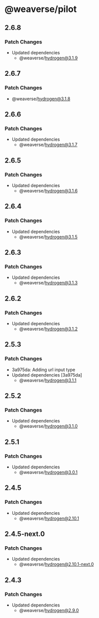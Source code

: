 # @weaverse/pilot

## 2.6.8

### Patch Changes

- Updated dependencies
  - @weaverse/hydrogen@3.1.9

## 2.6.7

### Patch Changes

- @weaverse/hydrogen@3.1.8

## 2.6.6

### Patch Changes

- Updated dependencies
  - @weaverse/hydrogen@3.1.7

## 2.6.5

### Patch Changes

- Updated dependencies
  - @weaverse/hydrogen@3.1.6

## 2.6.4

### Patch Changes

- Updated dependencies
  - @weaverse/hydrogen@3.1.5

## 2.6.3

### Patch Changes

- Updated dependencies
  - @weaverse/hydrogen@3.1.3

## 2.6.2

### Patch Changes

- Updated dependencies
  - @weaverse/hydrogen@3.1.2

## 2.5.3

### Patch Changes

- 3a975da: Adding url input type
- Updated dependencies [3a975da]
  - @weaverse/hydrogen@3.1.1

## 2.5.2

### Patch Changes

- Updated dependencies
  - @weaverse/hydrogen@3.1.0

## 2.5.1

### Patch Changes

- Updated dependencies
  - @weaverse/hydrogen@3.0.1

## 2.4.5

### Patch Changes

- Updated dependencies
  - @weaverse/hydrogen@2.10.1

## 2.4.5-next.0

### Patch Changes

- Updated dependencies
  - @weaverse/hydrogen@2.10.1-next.0

## 2.4.3

### Patch Changes

- Updated dependencies
  - @weaverse/hydrogen@2.9.0
